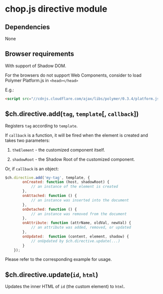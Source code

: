 chop.js directive module
========================

Dependencies
------------

<!-- `event` - automatically included. -->

None

Browser requirements
---------------------

With support of Shadow DOM.

For the browsers do not support Web Components, consider to load Polymer Platform.js in `<head></head>`

E.g.:

~~~html
<script src="//cdnjs.cloudflare.com/ajax/libs/polymer/0.3.4/platform.js"></script>
~~~

$ch.directive.add(`tag`, `template`[, `callback`])
------------------------------------

Registers `tag` according to `template`.

If `callback` is a function, it will be fired when the element is created and takes two parameters:

1. `theElement` - the customized component itself.

2. `shadowRoot` - the Shadow Root of the customized component.

Or, if `callback` is an object:

~~~javascript
$ch.directive.add('my-tag', template, {
        onCreated: function (host, shadowRoot) {
            // an instance of the element is created
        },
        onAttached: function () {
            // an instance was inserted into the document
        },
        onDetached: function () {
            // an instance was removed from the document
        },
        onAttribute: function (attrName, oldVal, newVal) {
            // an attribute was added, removed, or updated
        },
        onUpdated:  function (content, element, shadow) {
            // onUpdated by $ch.directive.update(...)
        }
    });
~~~

Please refer to the corresponding example for usage.

$ch.directive.update(`id`, `html`)
----------------------------------

Updates the inner HTML of `id` (the custom element) to `html`.
